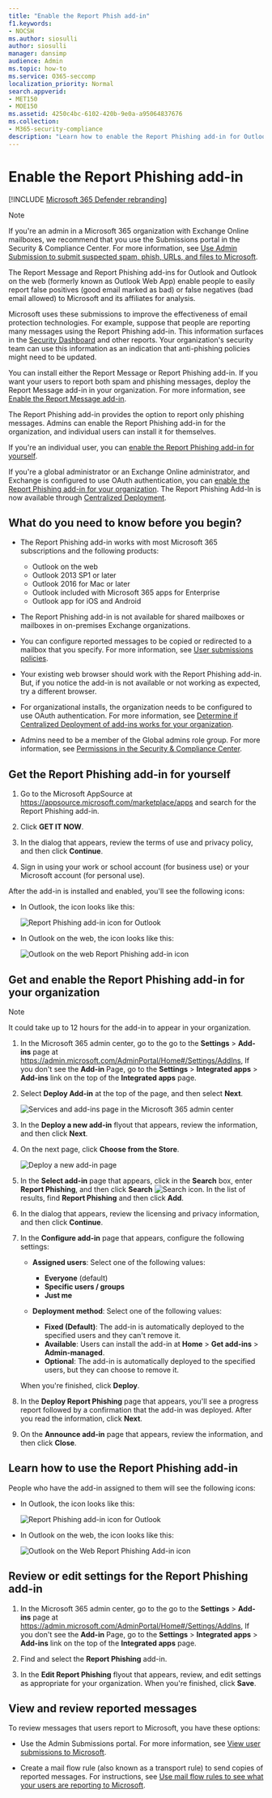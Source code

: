 ```yaml
---
title: "Enable the Report Phish add-in"
f1.keywords:
- NOCSH
ms.author: siosulli
author: siosulli
manager: dansimp
audience: Admin
ms.topic: how-to
ms.service: O365-seccomp
localization_priority: Normal
search.appverid:
- MET150
- MOE150
ms.assetid: 4250c4bc-6102-420b-9e0a-a95064837676
ms.collection:
- M365-security-compliance
description: "Learn how to enable the Report Phishing add-in for Outlook and Outlook on the web, for individual users or your entire organization."
---
```


# Enable the Report Phishing add-in

[!INCLUDE [Microsoft 365 Defender rebranding](../includes/microsoft-defender-for-office.md)]


> [!NOTE]
> If you're an admin in a Microsoft 365 organization with Exchange Online mailboxes, we recommend that you use the Submissions portal in the Security & Compliance Center. For more information, see [Use Admin Submission to submit suspected spam, phish, URLs, and files to Microsoft](admin-submission.md).

The Report Message and Report Phishing add-ins for Outlook and Outlook on the web (formerly known as Outlook Web App) enable people to easily report false positives (good email marked as bad) or false negatives (bad email allowed) to Microsoft and its affiliates for analysis.

Microsoft uses these submissions to improve the effectiveness of email protection technologies. For example, suppose that people are reporting many messages using the Report Phishing add-in. This information surfaces in the [Security Dashboard](security-dashboard.md) and other reports. Your organization's security team can use this information as an indication that anti-phishing policies might need to be updated.

You can install either the Report Message or Report Phishing add-in. If you want your users to report both spam and phishing messages, deploy the Report Message add-in in your organization. For more information, see [Enable the Report Message add-in](enable-the-report-message-add-in.md).

The Report Phishing add-in provides the option to report only phishing messages. Admins can enable the Report Phishing add-in for the organization, and individual users can install it for themselves.

If you're an individual user, you can [enable the Report Phishing add-in for yourself](#get-the-report-phishing-add-in-for-yourself).

If you're a global administrator or an Exchange Online administrator, and Exchange is configured to use OAuth authentication, you can [enable the Report Phishing add-in for your organization](#get-and-enable-the-report-phishing-add-in-for-your-organization). The Report Phishing Add-In is now available through [Centralized Deployment](../../admin/manage/centralized-deployment-of-add-ins.md).

## What do you need to know before you begin?

- The Report Phishing add-in works with most Microsoft 365 subscriptions and the following products:

  - Outlook on the web
  - Outlook 2013 SP1 or later
  - Outlook 2016 for Mac or later
  - Outlook included with Microsoft 365 apps for Enterprise
  - Outlook app for iOS and Android

- The Report Phishing add-in is not available for shared mailboxes or mailboxes in on-premises Exchange organizations.

- You can configure reported messages to be copied or redirected to a mailbox that you specify. For more information, see [User submissions policies](user-submission.md).

- Your existing web browser should work with the Report Phishing add-in. But, if you notice the add-in is not available or not working as expected, try a different browser.

- For organizational installs, the organization needs to be configured to use OAuth authentication. For more information, see [Determine if Centralized Deployment of add-ins works for your organization](../../admin/manage/centralized-deployment-of-add-ins.md).

- Admins need to be a member of the Global admins role group. For more information, see [Permissions in the Security & Compliance Center](permissions-in-the-security-and-compliance-center.md).

## Get the Report Phishing add-in for yourself

1. Go to the Microsoft AppSource at <https://appsource.microsoft.com/marketplace/apps> and search for the Report Phishing add-in.

2. Click **GET IT NOW**.

3. In the dialog that appears, review the terms of use and privacy policy, and then click **Continue**.

4. Sign in using your work or school account (for business use) or your Microsoft account (for personal use).

After the add-in is installed and enabled, you'll see the following icons:

- In Outlook, the icon looks like this:

  ![Report Phishing add-in icon for Outlook](../../media/Outlook-ReportPhishing.png)

- In Outlook on the web, the icon looks like this:

  ![Outlook on the web Report Phishing add-in icon](../../media/OWA-ReportPhishing.png)

## Get and enable the Report Phishing add-in for your organization

> [!NOTE]
> It could take up to 12 hours for the add-in to appear in your organization.

1. In the Microsoft 365 admin center, go to the go to the **Settings** \> **Add-ins** page at <https://admin.microsoft.com/AdminPortal/Home#/Settings/AddIns>, If you don't see the **Add-in** Page, go to the **Settings** \> **Integrated apps** \> **Add-ins** link on the top of the **Integrated apps** page.

2. Select **Deploy Add-in** at the top of the page, and then select **Next**.

   ![Services and add-ins page in the Microsoft 365 admin center](../../media/ServicesAddInsPageNewM365AdminCenter.png)

3. In the **Deploy a new add-in** flyout that appears, review the information, and then click **Next**.

4. On the next page, click **Choose from the Store**.

   ![Deploy a new add-in page](../../media/NewAddInScreen2.png)

5. In the **Select add-in** page that appears, click in the **Search** box, enter **Report Phishing**, and then click **Search** ![Search icon](../../media/search-icon.png). In the list of results, find **Report Phishing** and then click **Add**.

6. In the dialog that appears, review the licensing and privacy information, and then click **Continue**.

7. In the **Configure add-in** page that appears, configure the following settings:

   - **Assigned users**: Select one of the following values:

     - **Everyone** (default)
     - **Specific users / groups**
     - **Just me**

   - **Deployment method**: Select one of the following values:

     - **Fixed (Default)**: The add-in is automatically deployed to the specified users and they can't remove it.
     - **Available**: Users can install the add-in at **Home** \> **Get add-ins** \> **Admin-managed**.
     - **Optional**: The add-in is automatically deployed to the specified users, but they can choose to remove it.

   When you're finished, click **Deploy**.

8. In the **Deploy Report Phishing** page that appears, you'll see a progress report followed by a confirmation that the add-in was deployed. After you read the information, click **Next**.

9. On the **Announce add-in** page that appears, review the information, and then click **Close**.

## Learn how to use the Report Phishing add-in

People who have the add-in assigned to them will see the following icons:

- In Outlook, the icon looks like this:

  ![Report Phishing add-in icon for Outlook](../../media/Outlook-ReportPhishing.png)

- In Outlook on the web, the icon looks like this:

  ![Outlook on the Web Report Phishing Add-in icon](../../media/OWA-ReportPhishing.png)

## Review or edit settings for the Report Phishing add-in

1. In the Microsoft 365 admin center, go to the go to the **Settings** \> **Add-ins** page at <https://admin.microsoft.com/AdminPortal/Home#/Settings/AddIns>, If you don't see the **Add-in** Page, go to the **Settings** \> **Integrated apps** \> **Add-ins** link on the top of the **Integrated apps** page.

2. Find and select the **Report Phishing** add-in.

3. In the **Edit Report Phishing** flyout that appears, review, and edit settings as appropriate for your organization. When you're finished, click **Save**.

## View and review reported messages

To review messages that users report to Microsoft, you have these options:

- Use the Admin Submissions portal. For more information, see [View user submissions to Microsoft](admin-submission.md#view-user-submissions-to-microsoft).

- Create a mail flow rule (also known as a transport rule) to send copies of reported messages. For instructions, see [Use mail flow rules to see what your users are reporting to Microsoft](use-mail-flow-rules-to-see-what-your-users-are-reporting-to-microsoft.md).
